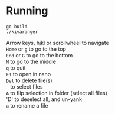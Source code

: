 # Running
```
go build
./kivaranger
```

Arrow keys, hjkl or scrollwheel to navigate \
`Home` or `g` to go to the top \
`End` or `G` to go to the bottom \
`M` to go to the middle \
`q` to quit \
`F1` to open in nano \
`Del` to delete file(s) \
` ` to select files \
`A` to flip selection in folder (select all files) \
'D' to deselect all, and un-yank \
`a` to rename a file

